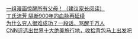   
[一组漫画惊醒所有父母！（建议家长阅读）](http://www.dianyue.me/archives/473/9h8x7h75sf72s6kv/)  
[丁氏流芳 隔断900年的血脉再延续](http://www.dianyue.me/archives/005/fswv3iya5sglz0fi/)  
[为什么穷人很难成功？一段话，骂醒千万人](http://www.dianyue.me/archives/383/btgphqu99wxw0bpg/)  
[CNN评选出世界十大绝美旅行地，收拾背包马上出发吧](http://www.dianyue.me/archives/692/52j73ual4ina9tmt/)